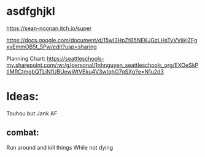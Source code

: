 # asdfghjkl
https://sean-noonan.itch.io/super

https://docs.google.com/document/d/15wl3HpZtB5NEKJGzLHsTvVViikjZFgxvEmmOB5t_5Pw/edit?usp=sharing

Planning Chart: https://seattleschools-my.sharepoint.com/:w:/g/personal/1nhnguyen_seattleschools_org/EXOeSkPtIMRCtmgbQTLiNfUBUewWtVEku4V3wtqhO7qSXg?e=N1u2d3

# Ideas:
Touhou but Jank AF

## combat:
  Run around and kill things
  While not dying
